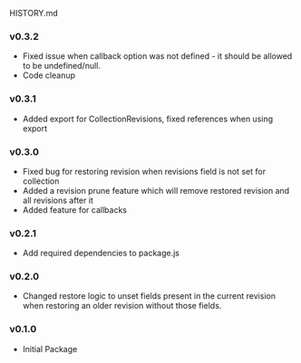 HISTORY.md

### v0.3.2
  - Fixed issue when callback option was not defined - it should be allowed to be undefined/null.
  - Code cleanup

### v0.3.1
  - Added export for CollectionRevisions, fixed references when using export

### v0.3.0
  - Fixed bug for restoring revision when revisions field is not set for collection
  - Added a revision prune feature which will remove restored revision and all revisions after it
  - Added feature for callbacks

### v0.2.1
  - Add required dependencies to package.js

### v0.2.0
  - Changed restore logic to unset fields present in the current revision when restoring an older revision without those fields.

### v0.1.0
  - Initial Package
